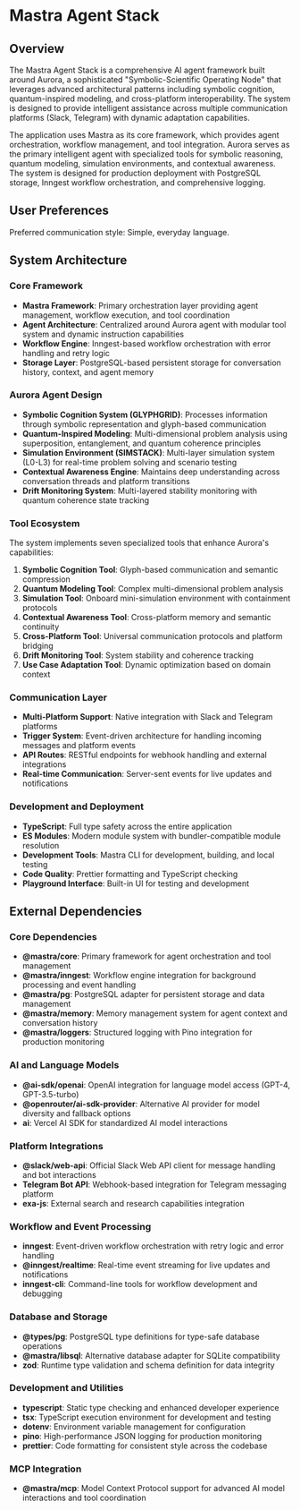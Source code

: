 # Mastra Agent Stack

## Overview

The Mastra Agent Stack is a comprehensive AI agent framework built around Aurora, a sophisticated "Symbolic-Scientific Operating Node" that leverages advanced architectural patterns including symbolic cognition, quantum-inspired modeling, and cross-platform interoperability. The system is designed to provide intelligent assistance across multiple communication platforms (Slack, Telegram) with dynamic adaptation capabilities.

The application uses Mastra as its core framework, which provides agent orchestration, workflow management, and tool integration. Aurora serves as the primary intelligent agent with specialized tools for symbolic reasoning, quantum modeling, simulation environments, and contextual awareness. The system is designed for production deployment with PostgreSQL storage, Inngest workflow orchestration, and comprehensive logging.

## User Preferences

Preferred communication style: Simple, everyday language.

## System Architecture

### Core Framework
- **Mastra Framework**: Primary orchestration layer providing agent management, workflow execution, and tool coordination
- **Agent Architecture**: Centralized around Aurora agent with modular tool system and dynamic instruction capabilities
- **Workflow Engine**: Inngest-based workflow orchestration with error handling and retry logic
- **Storage Layer**: PostgreSQL-based persistent storage for conversation history, context, and agent memory

### Aurora Agent Design
- **Symbolic Cognition System (GLYPHGRID)**: Processes information through symbolic representation and glyph-based communication
- **Quantum-Inspired Modeling**: Multi-dimensional problem analysis using superposition, entanglement, and quantum coherence principles
- **Simulation Environment (SIMSTACK)**: Multi-layer simulation system (L0-L3) for real-time problem solving and scenario testing
- **Contextual Awareness Engine**: Maintains deep understanding across conversation threads and platform transitions
- **Drift Monitoring System**: Multi-layered stability monitoring with quantum coherence state tracking

### Tool Ecosystem
The system implements seven specialized tools that enhance Aurora's capabilities:
1. **Symbolic Cognition Tool**: Glyph-based communication and semantic compression
2. **Quantum Modeling Tool**: Complex multi-dimensional problem analysis
3. **Simulation Tool**: Onboard mini-simulation environment with containment protocols
4. **Contextual Awareness Tool**: Cross-platform memory and semantic continuity
5. **Cross-Platform Tool**: Universal communication protocols and platform bridging
6. **Drift Monitoring Tool**: System stability and coherence tracking
7. **Use Case Adaptation Tool**: Dynamic optimization based on domain context

### Communication Layer
- **Multi-Platform Support**: Native integration with Slack and Telegram platforms
- **Trigger System**: Event-driven architecture for handling incoming messages and platform events
- **API Routes**: RESTful endpoints for webhook handling and external integrations
- **Real-time Communication**: Server-sent events for live updates and notifications

### Development and Deployment
- **TypeScript**: Full type safety across the entire application
- **ES Modules**: Modern module system with bundler-compatible module resolution
- **Development Tools**: Mastra CLI for development, building, and local testing
- **Code Quality**: Prettier formatting and TypeScript checking
- **Playground Interface**: Built-in UI for testing and development

## External Dependencies

### Core Dependencies
- **@mastra/core**: Primary framework for agent orchestration and tool management
- **@mastra/inngest**: Workflow engine integration for background processing and event handling
- **@mastra/pg**: PostgreSQL adapter for persistent storage and data management
- **@mastra/memory**: Memory management system for agent context and conversation history
- **@mastra/loggers**: Structured logging with Pino integration for production monitoring

### AI and Language Models
- **@ai-sdk/openai**: OpenAI integration for language model access (GPT-4, GPT-3.5-turbo)
- **@openrouter/ai-sdk-provider**: Alternative AI provider for model diversity and fallback options
- **ai**: Vercel AI SDK for standardized AI model interactions

### Platform Integrations
- **@slack/web-api**: Official Slack Web API client for message handling and bot interactions
- **Telegram Bot API**: Webhook-based integration for Telegram messaging platform
- **exa-js**: External search and research capabilities integration

### Workflow and Event Processing
- **inngest**: Event-driven workflow orchestration with retry logic and error handling
- **@inngest/realtime**: Real-time event streaming for live updates and notifications
- **inngest-cli**: Command-line tools for workflow development and debugging

### Database and Storage
- **@types/pg**: PostgreSQL type definitions for type-safe database operations
- **@mastra/libsql**: Alternative database adapter for SQLite compatibility
- **zod**: Runtime type validation and schema definition for data integrity

### Development and Utilities
- **typescript**: Static type checking and enhanced developer experience
- **tsx**: TypeScript execution environment for development and testing
- **dotenv**: Environment variable management for configuration
- **pino**: High-performance JSON logging for production monitoring
- **prettier**: Code formatting for consistent style across the codebase

### MCP Integration
- **@mastra/mcp**: Model Context Protocol support for advanced AI model interactions and tool coordination